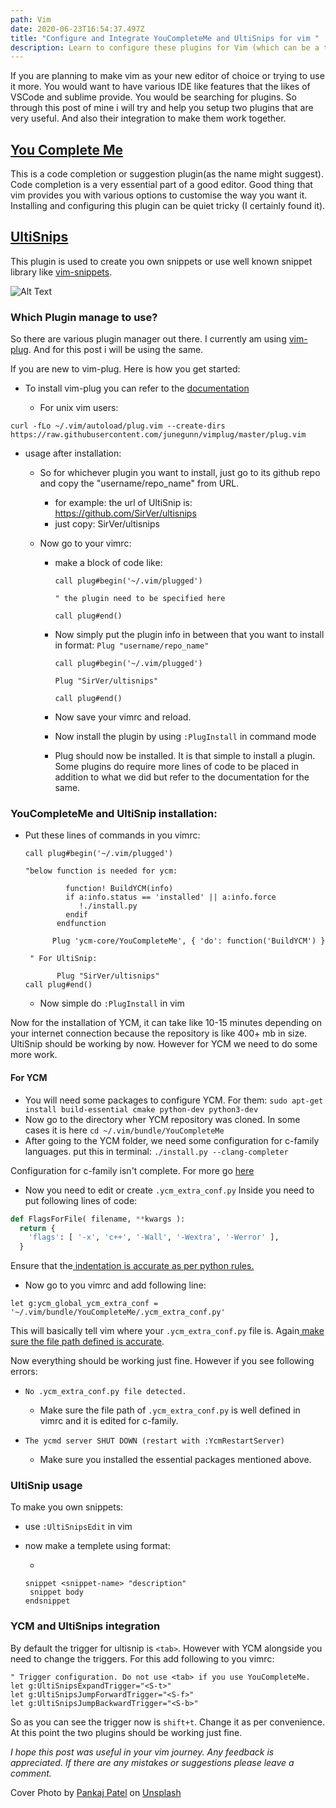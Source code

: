 ```yaml
---
path: Vim
date: 2020-06-23T16:54:37.497Z
title: "Configure and Integrate YouCompleteMe and UltiSnips for vim "
description: Learn to configure these plugins for Vim (which can be a tedious task)
---
```

If you are planning to make vim as your new editor of choice or trying to use it more. You would want to have various IDE like features that the likes of VSCode and sublime provide. You would be searching for plugins. So through this post of mine i will try and help you setup two plugins that are very useful. And also their integration to make them work together. 

## [You Complete Me](https://github.com/ycm-core/YouCompleteMe)

This is a code completion or suggestion plugin(as the name might suggest). Code completion is a very essential part of a good editor. Good thing that vim provides you with various options to customise the way you want it. Installing and configuring this plugin can be quiet tricky (I certainly found it).

## [UltiSnips](https://github.com/SirVer/ultisnips/blob/master/doc/UltiSnips.txt)

This plugin is used to create you own snippets or use well known snippet library like [vim-snippets](https://github.com/honza/vim-snippets).

![Alt Text](https://dev-to-uploads.s3.amazonaws.com/i/hyl6nurksij7vuhh0cph.gif)

### Which Plugin manage to use?

So there are various plugin manager out there. I currently am using [vim-plug](https://github.com/junegunn/vim-plug). And for this post i will be using the same. 

If you are new to vim-plug. Here is how you get started:

* To install vim-plug you can refer to the [documentation](https://github.com/junegunn/vim-plug#installation)

  * For unix vim users:

`curl -fLo ~/.vim/autoload/plug.vim --create-dirs https://raw.githubusercontent.com/junegunn/vimplug/master/plug.vim`

* usage after installation:

  * So for whichever plugin you want to install, just go to its github repo and copy the "username/repo_name" from URL.

    * for example: the url of UltiSnip is: https://github.com/SirVer/ultisnips
    * just copy: SirVer/ultisnips
  * Now go to your vimrc:

    * make a block of code like:

      ```
      call plug#begin('~/.vim/plugged')

      " the plugin need to be specified here

      call plug#end()
      ```
    * Now simply put the plugin info in between that you want to install in format: `Plug "username/repo_name"`

      ```
      call plug#begin('~/.vim/plugged')

      Plug "SirVer/ultisnips" 

      call plug#end()
      ```
    * Now save your vimrc and reload. 
    * Now install the plugin by using `:PlugInstall` in command mode
    * Plug should now be installed. It is that simple to install a plugin. Some plugins do require more lines of code to be placed in addition to what we did but refer to the documentation for the same.

### YouCompleteMe and UltiSnip installation:

* Put these lines of commands in you vimrc:

  ```
  call plug#begin('~/.vim/plugged')

  "below function is needed for ycm:

           function! BuildYCM(info)
           if a:info.status == 'installed' || a:info.force
              !./install.py
           endif
         endfunction

        Plug 'ycm-core/YouCompleteMe', { 'do': function('BuildYCM') }

   " For UltiSnip:
        
         Plug "SirVer/ultisnips" 
  call plug#end()
  ```

  * Now simple do `:PlugInstall` in vim

Now for the installation of YCM, it can take like 10-15 minutes depending on your internet connection because the repository is like 400+ mb in size. UltiSnip should be working by now. However for YCM we need to do some more work.

#### For YCM

* You will need some packages to configure YCM. For them:
  `sudo apt-get install build-essential cmake python-dev python3-dev`
* Now go to the directory wher YCM repository was cloned. In some cases it is here
  `cd ~/.vim/bundle/YouCompleteMe`
* After going to the YCM folder, we need some configuration for c-family languages.
  put  this in terminal:
  `./install.py --clang-completer`

Configuration for c-family isn't complete. For more go [here](https://github.com/ycm-core/YouCompleteMe#c-family-semantic-completion)

* Now you need to edit or create `.ycm_extra_conf.py`
  Inside you need to put following lines of code:

```python
def FlagsForFile( filename, **kwargs ):
  return {
    'flags': [ '-x', 'c++', '-Wall', '-Wextra', '-Werror' ],
  }
```

Ensure that the<ins> indentation is accurate as per python rules.</ins>

* Now go to you vimrc and add following line:

```
let g:ycm_global_ycm_extra_conf = '~/.vim/bundle/YouCompleteMe/.ycm_extra_conf.py'
```

This will basically tell vim where your `.ycm_extra_conf.py` file is. Again<ins> make sure the file path defined is accurate</ins>.

Now everything should be working just fine. However if you see following errors:

* `No .ycm_extra_conf.py file detected.`

  * Make sure the file path of `.ycm_extra_conf.py` is well defined in vimrc and it is edited for c-family.
* `The ycmd server SHUT DOWN (restart with :YcmRestartServer)`

  * Make sure you installed the essential packages mentioned above.

### UltiSnip usage

To make you own snippets:

* use `:UltiSnipsEdit` in vim
* now make a templete using format:

  *

  ```
  snippet <snippet-name> "description"
   snippet body
  endsnippet
  ```

### YCM and UltiSnips integration

By default the trigger for ultisnip is `<tab>`. However with YCM alongside you need to change the triggers. For this add following to you vimrc:

```
" Trigger configuration. Do not use <tab> if you use YouCompleteMe.
let g:UltiSnipsExpandTrigger="<S-t>"
let g:UltiSnipsJumpForwardTrigger="<S-f>"
let g:UltiSnipsJumpBackwardTrigger="<S-b>"
```

So as you can see the trigger now is `shift+t`. Change it as per convenience.
At this point the two plugins should be working just fine. 

*I hope this post was useful in your vim journey. Any feedback is appreciated. If there are any  mistakes or suggestions please leave a comment.*

<span>Cover Photo by <a href="https://unsplash.com/@pankajpatel?utm_source=unsplash&amp;utm_medium=referral&amp;utm_content=creditCopyText">Pankaj Patel</a> on <a href="/s/photos/editor?utm_source=unsplash&amp;utm_medium=referral&amp;utm_content=creditCopyText">Unsplash</a></span>